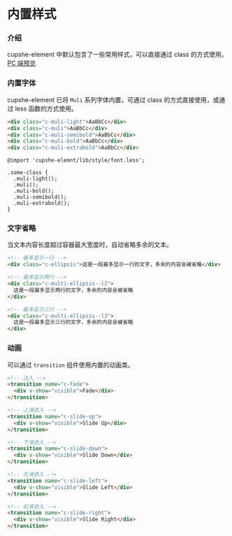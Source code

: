 # 内置样式

### 介绍

cupshe-element 中默认包含了一些常用样式，可以直接通过 class 的方式使用。[PC 端预览](/mobile.html#/style)

### 内置字体

cupshe-element 已将 `Muli` 系列字体内置，可通过 class 的方式直接使用，或通过 less 函数的方式使用。

```html
<div class="c-muli-light">AaBbCc</div>
<div class="c-muli">AaBbCc</div>
<div class="c-muli-semibold">AaBbCc</div>
<div class="c-muli-bold">AaBbCc</div>
<div class="c-muli-extrabold">AaBbCc</div>
```

```less
@import 'cupshe-elemnt/lib/style/font.less';

.some-class {
  .muli-light();
  .muli();
  .muli-bold();
  .muli-semibold();
  .muli-extrabold();
}
```

### 文字省略

当文本内容长度超过容器最大宽度时，自动省略多余的文本。

```html
<!-- 最多显示一行 -->
<div class="c-ellipsis">这是一段最多显示一行的文字，多余的内容会被省略</div>

<!-- 最多显示两行 -->
<div class="c-multi-ellipsis--l2">
  这是一段最多显示两行的文字，多余的内容会被省略
</div>

<!-- 最多显示三行 -->
<div class="c-multi-ellipsis--l3">
  这是一段最多显示三行的文字，多余的内容会被省略
</div>
```

### 动画

可以通过 `transition` 组件使用内置的动画类。

```html
<!-- 淡入 -->
<transition name="c-fade">
  <div v-show="visible">Fade</div>
</transition>

<!-- 上滑进入 -->
<transition name="c-slide-up">
  <div v-show="visible">Slide Up</div>
</transition>

<!-- 下滑进入 -->
<transition name="c-slide-down">
  <div v-show="visible">Slide Down</div>
</transition>

<!-- 左滑进入 -->
<transition name="c-slide-left">
  <div v-show="visible">Slide Left</div>
</transition>

<!-- 右滑进入 -->
<transition name="c-slide-right">
  <div v-show="visible">Slide Right</div>
</transition>
```
